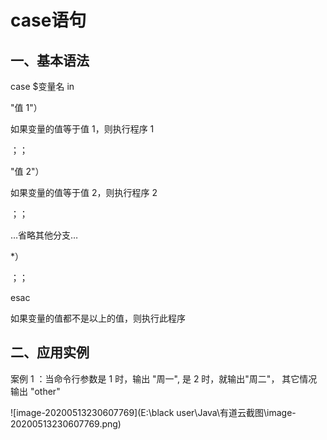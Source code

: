 #  **case语句**

 

## **一、基本语法**

 

case $变量名 in

 

"值 1"）

 

如果变量的值等于值 1，则执行程序 1

；；

"值 2"）

如果变量的值等于值 2，则执行程序 2 

；；

…省略其他分支…

*）

；；

esac

如果变量的值都不是以上的值，则执行此程序

##  

## **二、应用实例**

案例 1 ：当命令行参数是 1 时，输出 "周一", 是 2 时，就输出"周二"， 其它情况输出 "other"

![image-20200513230607769](E:\black user\Java\有道云截图\image-20200513230607769.png)